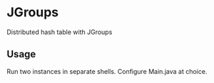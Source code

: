 # JGroups

Distributed hash table with JGroups

## Usage

Run two instances in separate shells.
Configure Main.java at choice.
